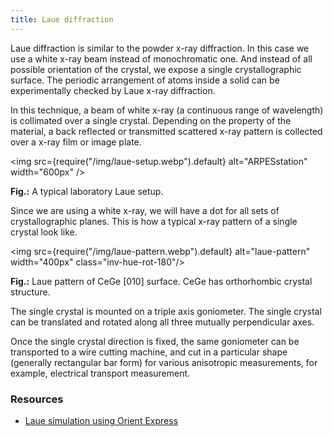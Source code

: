 ```yaml
---
title: Laue diffraction
---
```


Laue diffraction is similar to the powder x-ray diffraction. In this case we use
a white x-ray beam instead of monochromatic one. And instead of all possible
orientation of the crystal, we expose a single crystallographic surface. The
periodic arrangement of atoms inside a solid can be experimentally checked by
Laue x-ray diffraction.

In this technique, a beam of white x-ray (a continuous range of wavelength) is
collimated over a single crystal. Depending on the property of the material, a
back reflected or transmitted scattered x-ray pattern is collected over a x-ray
film or image plate.

<img src={require("/img/laue-setup.webp").default} alt="ARPESstation" width="600px" />

<div class="fig-caption">
<b>Fig.:</b> A typical laboratory Laue setup.
</div>

Since we are using a white x-ray, we will have a dot for all sets of
crystallographic planes. This is how a typical x-ray pattern of a single crystal
look like.

<img src={require("/img/laue-pattern.webp").default} alt="laue-pattern" width="400px" class="inv-hue-rot-180"/>

<div class="fig-caption">
<b>Fig.:</b> Laue pattern of CeGe [010] surface. CeGe has orthorhombic crystal
structure.
</div>

The single crystal is mounted on a triple axis goniometer. The single crystal
can be translated and rotated along all three mutually perpendicular axes.

Once the single crystal direction is fixed, the same goniometer can be
transported to a wire cutting machine, and cut in a particular shape (generally
rectangular bar form) for various anisotropic measurements, for example,
electrical transport measurement.

### Resources
- [Laue simulation using Orient Express](
https://pranabdas.github.io/research/orient-express/)
